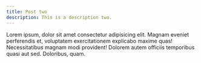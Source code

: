 ```yaml
---
title: Post two
description: This is a description two.
---
```



Lorem ipsum, dolor sit amet consectetur adipisicing elit. Magnam eveniet perferendis et, voluptatem exercitationem explicabo maxime quas! Necessitatibus magnam modi provident! Dolorem autem officiis temporibus quasi aut sed. Doloribus, quam.
